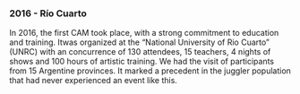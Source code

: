 ### 2016 - Río Cuarto

In 2016, the first CAM took place, with a strong commitment to education and training. Itwas organized at the “National University of Rio Cuarto” (UNRC) with an concurrence of 130 attendees, 15 teachers, 4 nights of shows and 100 hours of artistic training. We had the visit of participants from 15 Argentine provinces. It marked a precedent in the juggler population that had never experienced an event like this.
